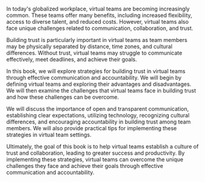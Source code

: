 
In today's globalized workplace, virtual teams are becoming increasingly common. These teams offer many benefits, including increased flexibility, access to diverse talent, and reduced costs. However, virtual teams also face unique challenges related to communication, collaboration, and trust.

Building trust is particularly important in virtual teams as team members may be physically separated by distance, time zones, and cultural differences. Without trust, virtual teams may struggle to communicate effectively, meet deadlines, and achieve their goals.

In this book, we will explore strategies for building trust in virtual teams through effective communication and accountability. We will begin by defining virtual teams and exploring their advantages and disadvantages. We will then examine the challenges that virtual teams face in building trust and how these challenges can be overcome.

We will discuss the importance of open and transparent communication, establishing clear expectations, utilizing technology, recognizing cultural differences, and encouraging accountability in building trust among team members. We will also provide practical tips for implementing these strategies in virtual team settings.

Ultimately, the goal of this book is to help virtual teams establish a culture of trust and collaboration, leading to greater success and productivity. By implementing these strategies, virtual teams can overcome the unique challenges they face and achieve their goals through effective communication and accountability.

